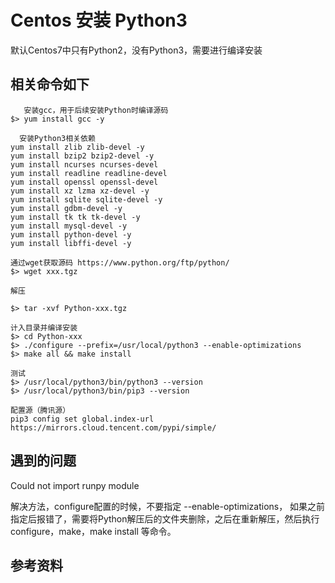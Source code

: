 # Centos 安装 Python3

默认Centos7中只有Python2，没有Python3，需要进行编译安装

## 相关命令如下

```shell
   安装gcc，用于后续安装Python时编译源码 
$> yum install gcc -y 

  安装Python3相关依赖
yum install zlib zlib-devel -y
yum install bzip2 bzip2-devel -y
yum install ncurses ncurses-devel
yum install readline readline-devel
yum install openssl openssl-devel
yum install xz lzma xz-devel -y
yum install sqlite sqlite-devel -y
yum install gdbm-devel -y
yum install tk tk tk-devel -y
yum install mysql-devel -y
yum install python-devel -y
yum install libffi-devel -y

通过wget获取源码 https://www.python.org/ftp/python/
$> wget xxx.tgz

解压

$> tar -xvf Python-xxx.tgz

计入目录并编译安装
$> cd Python-xxx
$> ./configure --prefix=/usr/local/python3 --enable-optimizations
$> make all && make install

测试
$> /usr/local/python3/bin/python3 --version
$> /usr/local/python3/bin/pip3 --version

配置源（腾讯源）
pip3 config set global.index-url https://mirrors.cloud.tencent.com/pypi/simple/

```



## 遇到的问题

Could not import runpy module

解决方法，configure配置的时候，不要指定 --enable-optimizations， 如果之前指定后报错了，需要将Python解压后的文件夹删除，之后在重新解压，然后执行configure，make，make install 等命令。 



## 参考资料



